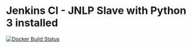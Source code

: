 # Jenkins CI - JNLP Slave with Python 3 installed #

[![Docker Build Status](https://img.shields.io/docker/build/frameyl/jnlp-slave-python-3.svg)](https://hub.docker.com/r/frameyl/jnlp-slave-python-3/)
